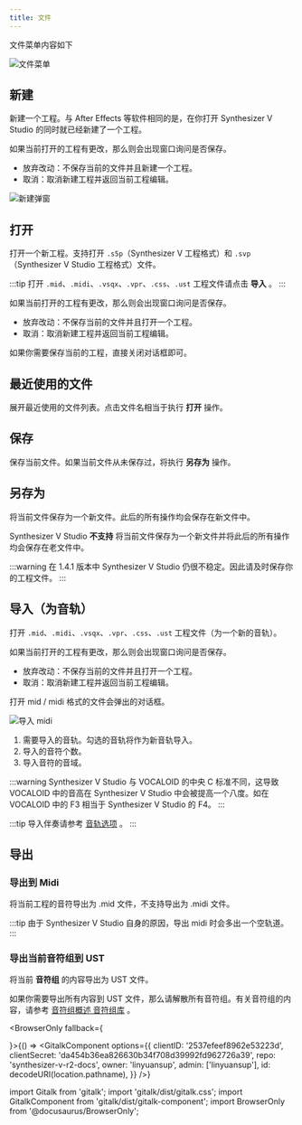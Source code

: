 ```yaml
---
title: 文件
---
```

文件菜单内容如下

![文件菜单](/docs/main_docs/menu/file/1.png)

## 新建

新建一个工程。与 After Effects 等软件相同的是，在你打开 Synthesizer V Studio 的同时就已经新建了一个工程。

如果当前打开的工程有更改，那么则会出现窗口询问是否保存。

* 放弃改动：不保存当前的文件并且新建一个工程。
* 取消：取消新建工程并返回当前工程编辑。

![新建弹窗](/docs/main_docs/menu/file/2.png)

## 打开

打开一个新工程。支持打开 `.s5p`（Synthesizer V 工程格式）和 `.svp`（Synthesizer V Studio 工程格式）文件。

:::tip
打开 `.mid`、`.midi`、`.vsqx`、`.vpr`、`.css`、`.ust` 工程文件请点击 **导入** 。
:::

如果当前打开的工程有更改，那么则会出现窗口询问是否保存。

* 放弃改动：不保存当前的文件并且打开一个工程。
* 取消：取消新建工程并返回当前工程编辑。

如果你需要保存当前的工程，直接关闭对话框即可。

## 最近使用的文件

展开最近使用的文件列表。点击文件名相当于执行 **打开** 操作。

## 保存

保存当前文件。如果当前文件从未保存过，将执行 **另存为** 操作。

## 另存为

将当前文件保存为一个新文件。此后的所有操作均会保存在新文件中。

Synthesizer V Studio **不支持** 将当前文件保存为一个新文件并将此后的所有操作均会保存在老文件中。

:::warning
在 1.4.1 版本中 Synthesizer V Studio 仍很不稳定。因此请及时保存你的工程文件。
:::

## 导入（为音轨）

打开 `.mid`、`.midi`、`.vsqx`、`.vpr`、`.css`、`.ust` 工程文件（为一个新的音轨）。

如果当前打开的工程有更改，那么则会出现窗口询问是否保存。

* 放弃改动：不保存当前的文件并且打开一个工程。
* 取消：取消新建工程并返回当前工程编辑。

打开 mid / midi 格式的文件会弹出的对话框。

![导入 midi](/docs/main_docs/menu/file/3.png)

1. 需要导入的音轨。勾选的音轨将作为新音轨导入。
2. 导入的音符个数。
3. 导入音符的音域。

:::warning
Synthesizer V Studio 与 VOCALOID 的中央 C 标准不同，这导致 VOCALOID 中的音高在 Synthesizer V Studio 中会被提高一个八度。如在 VOCALOID 中的 F3 相当于 Synthesizer V Studio 的 F4。
:::

:::tip
导入伴奏请参考 [音轨选项](../arrangement/track.md) 。
:::

## 导出

### 导出到 Midi

将当前工程的音符导出为 .mid 文件，不支持导出为 .midi 文件。

:::tip
由于 Synthesizer V Studio 自身的原因，导出 midi 时会多出一个空轨道。
:::

### 导出当前音符组到 UST

将当前 **音符组** 的内容导出为 UST 文件。

如果你需要导出所有内容到 UST 文件，那么请解散所有音符组。有关音符组的内容，请参考 [音符组概述 音符组库](../sidebar/note_properties.md) 。

<BrowserOnly fallback={<div></div>}>{() => <GitalkComponent options={{
    clientID: '2537efeef8962e53223d',
    clientSecret: 'da454b36ea826630b34f708d39992fd962726a39',
    repo: 'synthesizer-v-r2-docs',
    owner: 'linyuansup',
    admin: ['linyuansup'],
    id: decodeURI(location.pathname),
    }} />}
</BrowserOnly>

import Gitalk from 'gitalk';
import 'gitalk/dist/gitalk.css';
import GitalkComponent from 'gitalk/dist/gitalk-component';
import BrowserOnly from '@docusaurus/BrowserOnly';